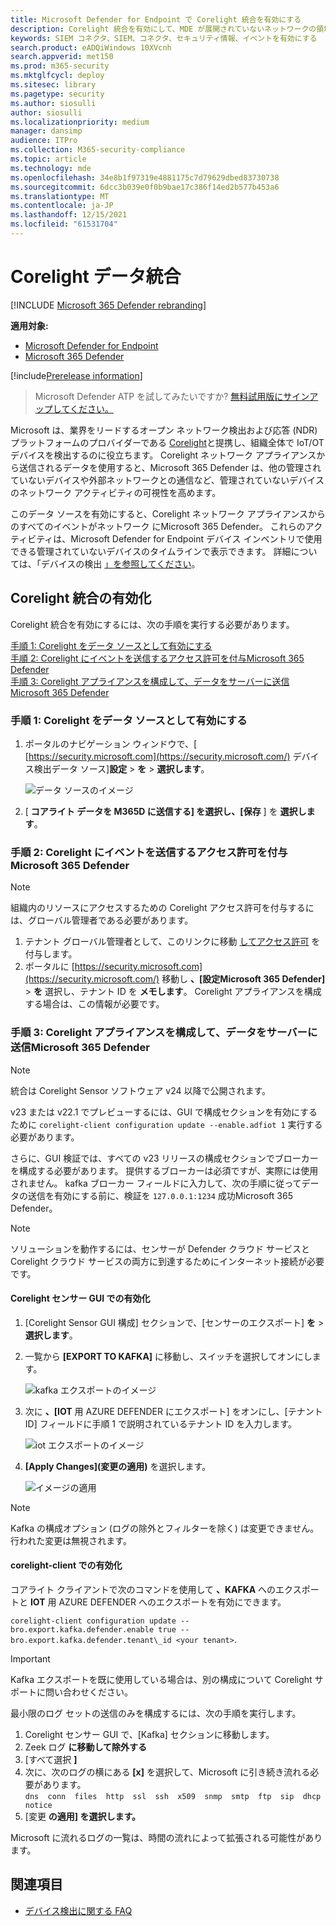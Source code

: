 ```yaml
---
title: Microsoft Defender for Endpoint で Corelight 統合を有効にする
description: Corelight 統合を有効にして、MDE が展開されていないネットワークの領域で IoT/OT デバイスに焦点を当てた可視性を得る
keywords: SIEM コネクタ、SIEM、コネクタ、セキュリティ情報、イベントを有効にする
search.product: eADQiWindows 10XVcnh
search.appverid: met150
ms.prod: m365-security
ms.mktglfcycl: deploy
ms.sitesec: library
ms.pagetype: security
ms.author: siosulli
author: siosulli
ms.localizationpriority: medium
manager: dansimp
audience: ITPro
ms.collection: M365-security-compliance
ms.topic: article
ms.technology: mde
ms.openlocfilehash: 34e8b1f97319e4881175c7d79629dbed83730738
ms.sourcegitcommit: 6dcc3b039e0f0b9bae17c386f14ed2b577b453a6
ms.translationtype: MT
ms.contentlocale: ja-JP
ms.lasthandoff: 12/15/2021
ms.locfileid: "61531704"
---
```

# <a name="enable-corelight-data-integration"></a>Corelight データ統合

[!INCLUDE [Microsoft 365 Defender rebranding](../../includes/microsoft-defender.md)]

**適用対象:**

- [Microsoft Defender for Endpoint](https://go.microsoft.com/fwlink/?linkid=2154037)
- [Microsoft 365 Defender](https://go.microsoft.com/fwlink/?linkid=2118804)

[!include[Prerelease information](../../includes/prerelease.md)]

> Microsoft Defender ATP を試してみたいですか? [無料試用版にサインアップしてください。](https://signup.microsoft.com/create-account/signup?products=7f379fee-c4f9-4278-b0a1-e4c8c2fcdf7e&ru=https://aka.ms/MDEp2OpenTrial?ocid=docs-wdatp-enablesiem-abovefoldlink)

Microsoft は、業界をリードするオープン ネットワーク検出および応答 (NDR) プラットフォームのプロバイダーである [Corelight](https://corelight.com/integrations/iot-security)と提携し、組織全体で IoT/OT デバイスを検出するのに役立ちます。 Corelight ネットワーク アプライアンスから送信されるデータを使用すると、Microsoft 365 Defender は、他の管理されていないデバイスや外部ネットワークとの通信など、管理されていないデバイスのネットワーク アクティビティの可視性を高めます。

このデータ ソースを有効にすると、Corelight ネットワーク アプライアンスからのすべてのイベントがネットワーク にMicrosoft 365 Defender。 これらのアクティビティは、Microsoft Defender for Endpoint デバイス インベントリで使用できる管理されていないデバイスのタイムラインで表示できます。 詳細については、「デバイスの検出 [」を参照してください](device-discovery.md)。

## <a name="enabling-the-corelight-integration"></a>Corelight 統合の有効化

Corelight 統合を有効にするには、次の手順を実行する必要があります。

[手順 1: Corelight をデータ ソースとして有効にする](#step-1-turn-on-corelight-as-a-data-source)<br>
[手順 2: Corelight にイベントを送信するアクセス許可を付与Microsoft 365 Defender](#step-2-provide-permission-for-corelight-to-send-events-to-microsoft-365-defender)<br>
[手順 3: Corelight アプライアンスを構成して、データをサーバーに送信Microsoft 365 Defender](#step-3-configure-your-corelight-appliance-to-send-data-to-microsoft-365-defender)

### <a name="step-1-turn-on-corelight-as-a-data-source"></a>手順 1: Corelight をデータ ソースとして有効にする

1. ポータルのナビゲーション ウィンドウで、[ [https://security.microsoft.com](https://security.microsoft.com/) デバイス検出データ ソース]**設定** \> **を** \> **選択します**。

    ![データ ソースのイメージ](images/enable-corelight.png)

2. [ **コアライト データを M365D に送信する] を選択し、[保存** ] を **選択します**。

### <a name="step-2-provide-permission-for-corelight-to-send-events-to-microsoft-365-defender"></a>手順 2: Corelight にイベントを送信するアクセス許可を付与Microsoft 365 Defender

> [!NOTE]
> 組織内のリソースにアクセスするための Corelight アクセス許可を付与するには、グローバル管理者である必要があります。

1. テナント グローバル管理者として、このリンクに移動 [してアクセス許可](<https://login.microsoftonline.com/common/oauth2/authorize?prompt=consent&client_id=d8be544e-9d1a-4825-a5cb-fb447457f692&response_type=code&sso_reload=true>) を付与します。
2. ポータルに [https://security.microsoft.com](https://security.microsoft.com/) 移動し **、[設定Microsoft 365 Defender]** \> **を** 選択し、テナント ID を **メモします**。 Corelight アプライアンスを構成する場合は、この情報が必要です。

### <a name="step-3-configure-your-corelight-appliance-to-send-data-to-microsoft-365-defender"></a>手順 3: Corelight アプライアンスを構成して、データをサーバーに送信Microsoft 365 Defender

> [!NOTE]
>  統合は Corelight Sensor ソフトウェア v24 以降で公開されます。 

v23 または v22.1 でプレビューするには、GUI で構成セクションを有効にするために `corelight-client configuration update --enable.adfiot 1` 実行する必要があります。

さらに、GUI 検証では、すべての v23 リリースの構成セクションでブローカーを構成する必要があります。  提供するブローカーは必須ですが、実際には使用されません。 kafka ブローカー フィールドに入力して、次の手順に従ってデータの送信を有効にする前に、検証を `127.0.0.1:1234` 成功Microsoft 365 Defender。 

> [!NOTE]
> ソリューションを動作するには、センサーが Defender クラウド サービスと Corelight クラウド サービスの両方に到達するためにインターネット接続が必要です。

#### <a name="enabling-in-the-corelight-sensor-gui"></a>Corelight センサー GUI での有効化

1. [Corelight Sensor GUI 構成] セクションで、[センサーのエクスポート] **を** \> **選択します**。
2. 一覧から **[EXPORT TO KAFKA]** に移動し、スイッチを選択してオンにします。

   ![kafka エクスポートのイメージ](images/exporttokafka.png)

3. 次に **、[IOT** 用 AZURE DEFENDER にエクスポート] をオンにし、[テナント ID] フィールドに手順 1 で説明されているテナント ID を入力します。

   ![iot エクスポートのイメージ](images/exporttodiot.png)

4. **[Apply Changes]\(変更の適用\)** を選択します。

   ![イメージの適用 ](images/corelightapply.png)

> [!NOTE]
> Kafka の構成オプション (ログの除外とフィルターを除く) は変更できません。 行われた変更は無視されます。

#### <a name="enabling-in-the-corelight-client"></a>corelight-client での有効化

コアライト クライアントで次のコマンドを使用して **、KAFKA** へのエクスポートと **IOT** 用 AZURE DEFENDER へのエクスポートを有効にできます。

`corelight-client configuration update --bro.export.kafka.defender.enable true --bro.export.kafka.defender.tenant\_id <your tenant>`.

> [!IMPORTANT]
> Kafka エクスポートを既に使用している場合は、別の構成について Corelight サポートに問い合わせください。

最小限のログ セットの送信のみを構成するには、次の手順を実行します。

1. Corelight センサー GUI で、[Kafka] セクションに移動します。
2. Zeek ログ **に移動して除外する**
3. [すべて選択 **]**
4. 次に、次のログの横にある **[x]** を選択して、Microsoft に引き続き流れる必要があります。  
    `dns  conn  files  http  ssl  ssh  x509  snmp  smtp  ftp  sip  dhcp  notice`
5. [変更 **の適用] を選択します。**

Microsoft に流れるログの一覧は、時間の流れによって拡張される可能性があります。

## <a name="see-also"></a>関連項目

- [デバイス検出に関する FAQ](device-discovery-faq.md)
